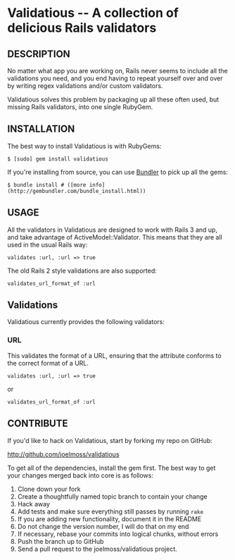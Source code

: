 Validatious -- A collection of delicious Rails validators
=========================================================

## DESCRIPTION

No matter what app you are working on, Rails never seems to include all the
validations you need, and you end having to repeat yourself over and over by
writing regex validations and/or custom validators.

Validatious solves this problem by packaging up all these often used, but
missing Rails validators, into one single RubyGem.


## INSTALLATION

The best way to install Validatious is with RubyGems:

    $ [sudo] gem install validatious

If you're installing from source, you can use [Bundler][bundler] to pick up all the
gems:

    $ bundle install # ([more info](http://gembundler.com/bundle_install.html))

[bundler]: http://gembundler.com/


## USAGE

All the validators in Validatious are designed to work with Rails 3 and up, and
take advantage of ActiveModel::Validator. This means that they are all used in the
usual Rails way:

    validates :url, :url => true
    
The old Rails 2 style validations are also supported:

    validates_url_format_of :url
    
    
## Validations

Validatious currently provides the following validators:


### URL

This validates the format of a URL, ensuring that the attribute conforms to the
correct format of a URL.

    validates :url, :url => true  

or

    validates_url_format_of :url


## CONTRIBUTE

If you'd like to hack on Validatious, start by forking my repo on GitHub:

http://github.com/joelmoss/validatious

To get all of the dependencies, install the gem first. The best way to get
your changes merged back into core is as follows:

1. Clone down your fork
1. Create a thoughtfully named topic branch to contain your change
1. Hack away
1. Add tests and make sure everything still passes by running `rake`
1. If you are adding new functionality, document it in the README
1. Do not change the version number, I will do that on my end
1. If necessary, rebase your commits into logical chunks, without errors
1. Push the branch up to GitHub
1. Send a pull request to the joelmoss/validatious project.